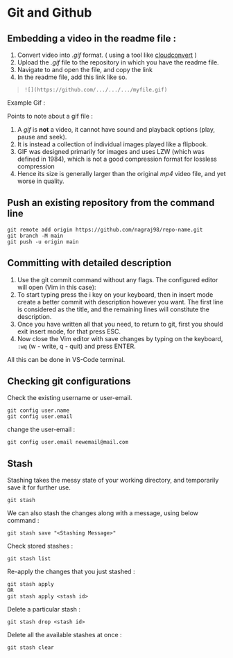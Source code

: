 ﻿# Git and Github

## Embedding a video in the readme file :
 1. Convert video into *.gif* format. ( using a tool like [cloudconvert](https://cloudconvert.com/gif-converter) )
 2. Upload the *.gif* file to the repository in which you have the readme file.
 3. Navigate to and open the file, and copy the link
 4. In the readme file, add this link like so.
 > `![](https://github.com/.../.../.../myfile.gif)`

Example Gif :
![]()

Points to note about a gif file :
1. A *gif* is **not** a video, it cannot have sound and playback options (play, pause and seek).
2. It is instead a collection of individual images played like a flipbook. 
3. GIF was designed primarily for images and uses LZW (which was defined in 1984), which is not a good compression format for lossless compression
4. Hence its size is generally larger than the original *mp4* video file, and yet worse in quality.


## Push an existing repository from the command line
```
git remote add origin https://github.com/nagraj98/repo-name.git
git branch -M main
git push -u origin main
```

## Committing with detailed description

1. Use the git commit command without any flags. The configured editor will open (Vim in this case):
2. To start typing press the i key on your keyboard, then in insert mode create a better commit with description however you want. The first  line is considered as the title, and the remaining lines will constitute the description.
3. Once you have written all that you need, to return to git, first you should exit insert mode, for that press ESC.
4. Now close the Vim editor with save changes by typing on the keyboard, `:wq` (w - write, q - quit) and press ENTER.

All this can be done in VS-Code terminal.


## Checking git configurations

Check the existing username or user-email.
```
git config user.name
git config user.email
```

change the user-email :
```
git config user.email newemail@mail.com
```

## Stash

Stashing takes the messy state of your working directory, and temporarily save it for further use.
```
git stash  
```

We can also stash the changes along with a message, using below command :

```
git stash save "<Stashing Message>"  
```

Check stored stashes :
```
git stash list  
```

Re-apply the changes that you just stashed :
```
git stash apply
OR
git stash apply <stash id>  
```

Delete a particular stash :
```
git stash drop <stash id>
```

Delete all the available stashes at once :
```
git stash clear
```